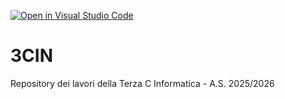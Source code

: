 [![Open in Visual Studio Code](https://classroom.github.com/assets/open-in-vscode-2e0aaae1b6195c2367325f4f02e2d04e9abb55f0b24a779b69b11b9e10269abc.svg)](https://classroom.github.com/online_ide?assignment_repo_id=21353594&assignment_repo_type=AssignmentRepo)
# 3CIN
Repository dei lavori della Terza C Informatica - A.S. 2025/2026
